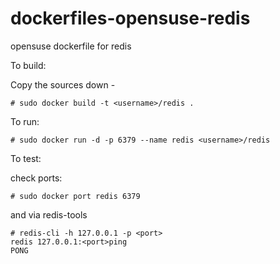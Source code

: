 dockerfiles-opensuse-redis
========================

opensuse dockerfile for redis

To build:

Copy the sources down -

    # sudo docker build -t <username>/redis .

To run:

    # sudo docker run -d -p 6379 --name redis <username>/redis

To test:

  check ports:

    # sudo docker port redis 6379
  
  and via redis-tools 
  
    # redis-cli -h 127.0.0.1 -p <port>
    redis 127.0.0.1:<port>ping
    PONG
    
 


